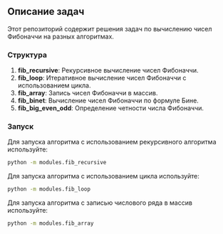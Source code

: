 ## Описание задач
Этот репозиторий содержит решения задач по вычислению чисел Фибоначчи на разных алгоритмах.

### Структура
1. **fib_recursive**: Рекурсивное вычисление чисел Фибоначчи.
2. **fib_loop**: Итеративное вычисление чисел Фибоначчи с использованием цикла.
3. **fib_array**: Запись чисел Фибоначчи в массив.
4. **fib_binet**: Вычисление чисел Фибоначчи по формуле Бине.
5. **fib_big_even_odd**: Определение четности числа Фибоначчи.

### Запуск
Для запуска алгоритма с использованием рекурсивного алгоритма используйте:
```bash
python -m modules.fib_recursive
```

Для запуска алгоритма с использованием цикла используйте:
```bash
python -m modules.fib_loop
```

Для запуска алгоритма с записью числового ряда в массив используйте:
```bash
python -m modules.fib_array
```

